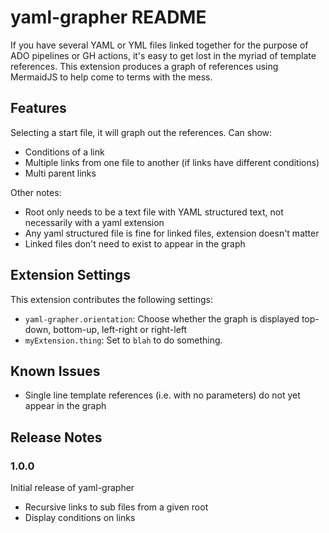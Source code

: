 # yaml-grapher README

If you have several YAML or YML files linked together for the purpose of ADO pipelines or GH actions, it's easy to get lost in the myriad of template references. This extension produces a graph of references using MermaidJS to help come to terms with the mess.

## Features

Selecting a start file, it will graph out the references.
Can show:
- Conditions of a link
- Multiple links from one file to another (if links have different conditions)
- Multi parent links

Other notes:
- Root only needs to be a text file with YAML structured text, not necessarily with a yaml extension
- Any yaml structured file is fine for linked files, extension doesn't matter
- Linked files don't need to exist to appear in the graph

## Extension Settings

This extension contributes the following settings:

* `yaml-grapher.orientation`: Choose whether the graph is displayed top-down, bottom-up, left-right or right-left
* `myExtension.thing`: Set to `blah` to do something.

## Known Issues

* Single line template references (i.e. with no parameters) do not yet appear in the graph

## Release Notes

### 1.0.0

Initial release of yaml-grapher
- Recursive links to sub files from a given root
- Display conditions on links
